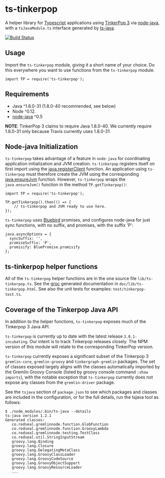 # ts-tinkerpop

A helper library for [Typescript](http://www.typescriptlang.org/) applications using
[TinkerPop 3](http://www.tinkerpop.com/) via [node-java](https://github.com/joeferner/node-java),
with a `tsJavaModule.ts` interface generated by [ts-java](https://github.com/RedSeal-co/ts-java).

[![Build Status](https://travis-ci.org/RedSeal-co/ts-tinkerpop.svg?branch=master)](https://travis-ci.org/RedSeal-co/ts-tinkerpop)

## Usage

Import the `ts-tinkerpop` module, giving it a short name of your choice. Do this everywhere
you want to use functions from the `ts-tinkerpop` module.

```
import TP = require('ts-tinkerpop');
```

## Requirements

* Java ^1.8.0-31 (1.8.0-40 recommended, see below)
* Node ^0.12.
* [node-java](https://github.com/joeferner/node-java) ^0.5

**NOTE**: TinkerPop 3 claims to require Java 1.8.0-40. We currently require 1.8.0-31 only because Travis currently uses 1.8.0-31.

## Node-java Initialization

`ts-tinkerpop` takes advantage of a feature in `node-java` for coordinating application initialization and JVM creation. `ts-tinkerpop` registers itself on first import using the [java.registerClient](https://github.com/joeferner/node-java#javaRegisterClient) function. An application using `ts-tinkerpop` must therefore create the JVM using the corresponding [java.ensureJvm](https://github.com/joeferner/node-java#javaEnsureJvm) function. However, `ts-tinkerpop` wraps the `java.ensureJvm()` function in the method `TP.getTinkerpop()`:

```
import TP = require('ts-tinkerpop');

TP.getTinkerpop().then(() => {
	// ts-tinkerpop and JVM ready to use here.
});
```

`ts-tinkerpop` uses [Bluebird](https://github.com/petkaantonov/bluebird) promises, and configures node-java for just sync functions, with no suffix, and promises, with the suffix 'P':

```
java.asyncOptions = {
  syncSuffix: '',
  promiseSuffix: 'P',
  promisify: BluePromise.promisify
};
```

## ts-tinkerpop helper functions

All of the `ts-tinkerpop` helper functions are in the one source file `lib/ts-tinkerpop.ts`. See the [groc](https://github.com/nevir/groc) generated documentation in `doc/lib/ts-tinkerpop.html`. See also the unit tests for examples: `test/tinkerpop-test.ts`.

## Coverage of the Tinkerpop Java API

In addition to the helper functions, `ts-tinkerpop` exposes much of the Tinkerpop 3 Java API.

`ts-tinkerpop` is currently up to date with the latest release `3.0.1-incubating`. Our intent is to track Tinkerpop releases closely.  The NPM version of this module will relate to the corresponding TinkerPop version.

`ts-tinkerpop` currently exposes a significant subset of the Tinkerpop 3 `gremlin-core`, `gremlin-groovy` and `tinkergraph-gremlin` packages. The set of classes exposed largely aligns with the classes automatically imported by the Gremlin Groovy Console (listed by groovy console command `:show imports`), with the notable exception that `ts-tinkerpop` currently does not expose any classes from the `gremlin-driver` package.

See the `tsjava` section of `package.json` to see which packages and classes are included in the configuration, or for the full details, run the tsjava tool as follows:

```
$ ./node_modules/.bin/ts-java --details
ts-java version 1.2.1
Generated classes:
   co.redseal.gremlinnode.function.GlobFunction
   co.redseal.gremlinnode.function.GroovyLambda
   co.redseal.gremlinnode.testing.TestClass
   co.redseal.util.StringInputStream
   groovy.lang.Binding
   groovy.lang.Closure
   groovy.lang.DelegatingMetaClass
   groovy.lang.GroovyClassLoader
   groovy.lang.GroovyCodeSource
   groovy.lang.GroovyObjectSupport
   groovy.lang.GroovyResourceLoader
   ...
```
